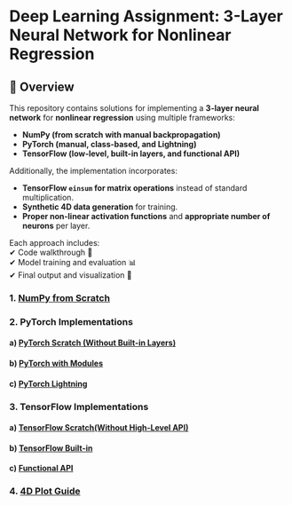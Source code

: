 # Deep Learning Assignment: 3-Layer Neural Network for Nonlinear Regression  

## 📌 Overview  
This repository contains solutions for implementing a **3-layer neural network** for **nonlinear regression** using multiple frameworks:  
- **NumPy (from scratch with manual backpropagation)**  
- **PyTorch (manual, class-based, and Lightning)**  
- **TensorFlow (low-level, built-in layers, and functional API)**  

Additionally, the implementation incorporates:  
- **TensorFlow `einsum` for matrix operations** instead of standard multiplication.  
- **Synthetic 4D data generation** for training.  
- **Proper non-linear activation functions** and **appropriate number of neurons** per layer.  

Each approach includes:  
✔ Code walkthrough 📜  
✔ Model training and evaluation 📊  
✔ Final output and visualization 🎨  

### 1. [NumPy from Scratch](https://colab.research.google.com/drive/1LSpt8owJ2ILKARohS95sGUBYoudfwW__?usp=sharing)

### **2. PyTorch Implementations**

#### a) [PyTorch Scratch (Without Built-in Layers)](https://colab.research.google.com/drive/1r2GVuIUR9u8M6GXh0UGvy3nD7jK3oQbd?usp=sharing)

#### b) [PyTorch with Modules](https://colab.research.google.com/drive/1uoYRk9bIHDq0TgvXEv1A3AmWrOelQYAi?usp=sharing)

#### c) [PyTorch Lightning](https://colab.research.google.com/drive/1_3V0sbkMuGX-XB1Zh0MH9riVh07_Ek2Q?usp=sharing)

### **3. TensorFlow Implementations**

#### a) [TensorFlow Scratch(Without High-Level API)](https://colab.research.google.com/drive/1IlOI1AnJ40mhBZ66OvHXF0DDpJEJUsGq?usp=sharing)

#### b) [TensorFlow Built-in](https://colab.research.google.com/drive/176vup6o4xL1bUD5GMS4yBa8gsjcqBOHI?usp=sharing)

#### c) [Functional API](https://colab.research.google.com/drive/11kSJ2T5DC1ZX85kYGRZ1i6s4uZjyxZWe?usp=sharing)

### 4. [4D Plot Guide](https://colab.research.google.com/drive/1JcOV3CAbSQYFXaFEZpzw9AHxJwZGO6yA?usp=sharing)

